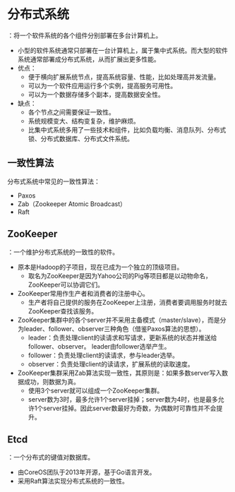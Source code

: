 # 分布式系统

：将一个软件系统的各个组件分别部署在多台计算机上。
- 小型的软件系统通常只部署在一台计算机上，属于集中式系统。而大型的软件系统通常部署成分布式系统，从而扩展出更多性能。
- 优点：
  - 便于横向扩展系统节点，提高系统容量、性能，比如处理高并发流量。
  - 可以为一个软件应用运行多个实例，提高服务可用性。
  - 可以为一个数据存储多个副本，提高数据安全性。
- 缺点：
  - 各个节点之间需要保证一致性。
  - 系统规模变大、结构变复杂，维护麻烦。
  - 比集中式系统多用了一些技术和组件，比如负载均衡、消息队列、分布式锁、分布式数据库、分布式文件系统。

## 一致性算法

分布式系统中常见的一致性算法：
- Paxos
- Zab（Zookeeper Atomic Broadcast）
- Raft

## ZooKeeper

：一个维护分布式系统的一致性的软件。
- 原本是Hadoop的子项目，现在已成为一个独立的顶级项目。
  - 取名为ZooKeeper是因为Yahoo公司的Pig等项目都是以动物命名，ZooKeeper可以协调它们。
- ZooKeeper常用作生产者和消费者的注册中心。
  - 生产者将自己提供的服务在ZooKeeper上注册，消费者要调用服务时就去ZooKeeper查找该服务。
- ZooKeeper集群中的各个server并不采用主备模式（master/slave），而是分为leader、follower、observer三种角色（借鉴Paxos算法的思想）。
  - leader：负责处理client的读请求和写请求，更新系统的状态并推送给follower、observer。
leader由follower选举产生。
  - follower：负责处理client的读请求，参与leader选举。
  - observer：负责处理client的读请求，扩展系统的读取速度。
- ZooKeeper集群采用Zab算法实现一致性，其原则是：如果多数server写入数据成功，则数据为真。
  - 使用3个server就可以组成一个ZooKeeper集群。
  - server数为3时，最多允许1个server挂掉；server数为4时，也是最多允许1个server挂掉。因此server数最好为奇数，为偶数时可靠性并不会提升。

## Etcd

：一个分布式的键值对数据库。
- 由CoreOS团队于2013年开源，基于Go语言开发。
- 采用Raft算法实现分布式系统的一致性。
